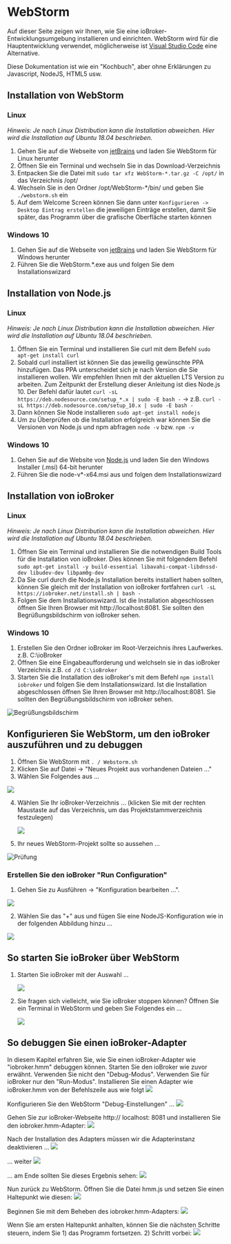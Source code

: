 # WebStorm
Auf dieser Seite zeigen wir Ihnen, wie Sie eine ioBroker-Entwicklungsumgebung installieren und einrichten.
WebStorm wird für die Hauptentwicklung verwendet, möglicherweise ist [Visual Studio Code](./vscode.md) eine Alternative.

Diese Dokumentation ist wie ein "Kochbuch", aber ohne Erklärungen zu Javascript, NodeJS, HTML5 usw.

## Installation von WebStorm
### Linux
*Hinweis: Je nach Linux Distribution kann die Installation abweichen. Hier wird die Installation auf Ubuntu 18.04 beschrieben.*
 1. Gehen Sie auf die Webseite von [jetBrains](https://www.jetbrains.com/webstorm/download/#section=linux) und laden Sie WebStorm für Linux herunter
 2. Öffnen Sie ein Terminal und wechseln Sie in das Download-Verzeichnis
 3. Entpacken Sie die Datei mit `sudo tar xfz WebStorm-*.tar.gz -C /opt/` in das Verzeichnis /opt/
 4. Wechseln Sie in den Ordner /opt/WebStorm-*/bin/ und geben Sie `./webstorm.sh` ein
 5. Auf dem Welcome Screen können Sie dann unter `Konfigurieren -> Desktop Eintrag erstellen` die jeweiligen Einträge erstellen, damit Sie später, das Programm über die grafische Oberfläche starten können

### Windows 10
 1. Gehen Sie auf die Webseite von [jetBrains](https://www.jetbrains.com/webstorm/download/#section=windows) und laden Sie WebStorm für Windows herunter
 2. Führen Sie die WebStorm.*.exe aus und folgen Sie dem Installationswizard

## Installation von Node.js
### Linux
*Hinweis: Je nach Linux Distribution kann die Installation abweichen. Hier wird die Installation auf Ubuntu 18.04 beschrieben.*
 1. Öffnen Sie ein Terminal und installieren Sie curl mit dem Befehl `sudo apt-get install curl`
 2. Sobald curl installiert ist können Sie das jeweilig gewünschte PPA hinzufügen. Das PPA unterscheidet sich je nach Version die Sie installieren wollen. Wir empfehlen Ihnen mit der aktuellen  LTS Version zu arbeiten. Zum Zeitpunkt der Erstellung dieser Anleitung ist dies Node.js 10. Der Befehl dafür lautet `curl -sL https://deb.nodesource.com/setup_*.x | sudo -E bash -` -> z.B. `curl -sL https://deb.nodesource.com/setup_10.x | sudo -E bash -`
 3. Dann können Sie Node installieren `sudo apt-get install nodejs`
 4. Um zu Überprüfen ob die Installation erfolgreich war können Sie die Versionen von Node.js und npm abfragen `node -v` bzw. `npm -v`
 
 ### Windows 10
  1. Gehen Sie auf die Website von [Node.js](https://nodejs.org/en/download/) und laden Sie den Windows Installer (.msi) 64-bit herunter
  2. Führen Sie die node-v*-x64.msi aus und folgen dem Installationswizard

## Installation von ioBroker
### Linux
*Hinweis: Je nach Linux Distribution kann die Installation abweichen. Hier wird die Installation auf Ubuntu 18.04 beschrieben.*
 1. Öffnen Sie ein Terminal und installieren Sie die notwendigen Build Tools für die Installation von ioBroker. Dies können Sie mit folgendem Befehl `sudo apt-get install -y build-essential libavahi-compat-libdnssd-dev libudev-dev libpam0g-dev`
 2. Da Sie curl durch die Node.js Installation bereits installiert haben sollten, können Sie gleich mit der Installation von ioBroker fortfahren `curl -sL https://iobroker.net/install.sh | bash -`
 3. Folgen Sie dem Installationswizard. Ist die Installation abgeschlossen öffnen Sie Ihren Browser mit http://localhost:8081. Sie sollten den Begrüßungsbildschirm von ioBroker sehen.

### Windows 10
 1. Erstellen Sie den Ordner ioBroker im Root-Verzeichnis ihres Laufwerkes. z.B. C:\ioBroker
 2. Öffnen Sie eine Eingabeaufforderung und welchseln sie in das ioBroker Verzeichnis z.B. `cd /d C:\ioBroker`
 3. Starten Sie die Installation des ioBroker's mit dem Befehl `npm install iobroker` und folgen Sie dem Installationswizard. Ist die Installation abgeschlossen öffnen Sie Ihren Browser mit http://localhost:8081. Sie sollten den Begrüßungsbildschirm von ioBroker sehen.
 
![Begrüßungsbildschirm](../../de/dev/media/WelcomeScreen.png)













## Konfigurieren Sie WebStorm, um den ioBroker auszuführen und zu debuggen
1. Öffnen Sie WebStorm mit `. / Webstorm.sh`
2. Klicken Sie auf Datei -> "Neues Projekt aus vorhandenen Dateien ..."
3. Wählen Sie Folgendes aus ...

  ![](../../en/dev/media/CreateNewProject01.png)

4. Wählen Sie Ihr ioBroker-Verzeichnis ... (klicken Sie mit der rechten Maustaste auf das Verzeichnis, um das Projektstammverzeichnis festzulegen)

   ![](../../en/dev/media/CNP03.png)

5. Ihr neues WebStorm-Projekt sollte so aussehen ...

  ![Prüfung](../../en/dev/media/NewProject01.png)

### Erstellen Sie den ioBroker "Run Configuration"
1. Gehen Sie zu Ausführen -> "Konfiguration bearbeiten ...".

![](../../en/dev/media/RC01.png)

2. Wählen Sie das "+" aus und fügen Sie eine NodeJS-Konfiguration wie in der folgenden Abbildung hinzu ...

![](../../en/dev/media/RunConfigIoBroker.png)

## So starten Sie ioBroker über WebStorm
1. Starten Sie ioBroker mit der Auswahl ...

    ![](../../en/dev/media/RunIobroker01.png)

2. Sie fragen sich vielleicht, wie Sie ioBroker stoppen können? Öffnen Sie ein Terminal in WebStorm und geben Sie Folgendes ein ...

    ![](../../en/dev/media/TerminalRun01.png)

## So debuggen Sie einen ioBroker-Adapter
In diesem Kapitel erfahren Sie, wie Sie einen ioBroker-Adapter wie "iobroker.hmm" debuggen können.
Starten Sie den ioBroker wie zuvor erwähnt. Verwenden Sie nicht den "Debug-Modus". Verwenden Sie für ioBroker nur den "Run-Modus".
Installieren Sie einen Adapter wie ioBroker.hmm von der Befehlszeile aus wie folgt ![](../../en/dev/media/CLIinstallHMM01.png)

Konfigurieren Sie den WebStorm "Debug-Einstellungen" ...
![](../../en/dev/media/DebugSettingsHMM01.png)

Gehen Sie zur ioBroker-Webseite http:// localhost: 8081 und installieren Sie den iobroker.hmm-Adapter: ![](../../en/dev/media/InstallHMMfromWeb01.png)

Nach der Installation des Adapters müssen wir die Adapterinstanz deaktivieren ...
![](../../en/dev/media/DisableHMMWeb011.png)

... weiter ![](../../en/dev/media/DisableHMMWeb01.png)

... am Ende sollten Sie dieses Ergebnis sehen: ![](../../en/dev/media/DisableHMMWeb02.png)

Nun zurück zu WebStorm. Öffnen Sie die Datei hmm.js und setzen Sie einen Haltepunkt wie diesen: ![](../../en/dev/media/WebstormBreakpointsHMM01.png)

Beginnen Sie mit dem Beheben des iobroker.hmm-Adapters: ![](../../en/dev/media/WebstormDebugHMM01.png)

Wenn Sie am ersten Haltepunkt anhalten, können Sie die nächsten Schritte steuern, indem Sie 1) das Programm fortsetzen. 2) Schritt vorbei: ![](../../en/dev/media/DebugHMM02.png)

